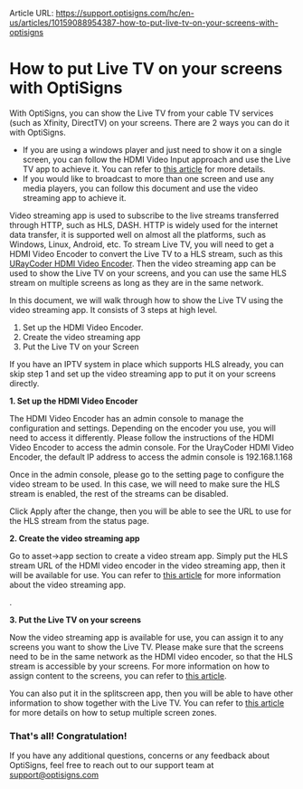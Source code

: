 Article URL: https://support.optisigns.com/hc/en-us/articles/10159088954387-how-to-put-live-tv-on-your-screens-with-optisigns

# How to put Live TV on your screens with OptiSigns

With OptiSigns, you can show the Live TV from your cable TV services (such as
Xfinity, DirectTV) on your screens. There are 2 ways you can do it with
OptiSigns.

  * If you are using a windows player and just need to show it on a single screen, you can follow the HDMI Video Input approach and use the Live TV app to achieve it. You can refer to [this article](https://support.optisigns.com/hc/en-us/articles/1500002042241) for more details.
  * If you would like to broadcast to more than one screen and use any media players, you can follow this document and use the video streaming app to achieve it. 

Video streaming app is used to subscribe to the live streams transferred
through HTTP, such as HLS, DASH. HTTP is widely used for the internet data
transfer, it is supported well on almost all the platforms, such as Windows,
Linux, Android, etc. To stream Live TV, you will need to get a HDMI Video
Encoder to convert the Live TV to a HLS stream, such as this [URayCoder HDMI
Video Encoder](https://a.co/d/ezieSsp). Then the video streaming app can be
used to show the Live TV on your screens, and you can use the same HLS stream
on multiple screens as long as they are in the same network.

In this document, we will walk through how to show the Live TV using the video
streaming app. It consists of 3 steps at high level.

  1. Set up the HDMI Video Encoder.
  2. Create the video streaming app
  3. Put the Live TV on your Screen

If you have an IPTV system in place which supports HLS already, you can skip
step 1 and set up the video streaming app to put it on your screens directly.

**1\. Set up the HDMI Video Encoder**

The HDMI Video Encoder has an admin console to manage the configuration and
settings. Depending on the encoder you use, you will need to access it
differently. Please follow the instructions of the HDMI Video Encoder to
access the admin console. For the UrayCoder HDMI Video Encoder, the default IP
address to access the admin console is 192.168.1.168

Once in the admin console, please go to the setting page to configure the
video stream to be used. In this case, we will need to make sure the HLS
stream is enabled, the rest of the streams can be disabled.

Click Apply after the change, then you will be able to see the URL to use for
the HLS stream from the status page.

**2\. Create the video streaming app**

Go to asset->app section to create a video stream app. Simply put the HLS
stream URL of the HDMI video encoder in the video streaming app, then it will
be available for use. You can refer to [this
article](https://support.optisigns.com/hc/en-us/articles/8369526604435) for
more information about the video streaming app.

.

**3\. Put the Live TV on your screens**

Now the video streaming app is available for use, you can assign it to any
screens you want to show the Live TV. Please make sure that the screens need
to be in the same network as the HDMI video encoder, so that the HLS stream is
accessible by your screens. For more information on how to assign content to
the screens, you can refer to [this
article](https://support.optisigns.com/hc/en-us/articles/360016375153).

You can also put it in the splitscreen app, then you will be able to have
other information to show together with the Live TV. You can refer to [this
article](https://support.optisigns.com/hc/en-us/articles/360026559573) for
more details on how to setup multiple screen zones.

### **That's all! Congratulation!**

If you have any additional questions, concerns or any feedback about
OptiSigns, feel free to reach out to our support team at
[support@optisigns.com](mailto:support@optisigns.com)

